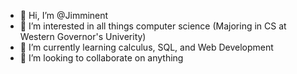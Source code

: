- 👋 Hi, I’m @Jimminent
- 👀 I’m interested in all things computer science (Majoring in CS at Western Governor's Univerity)
- 🌱 I’m currently learning calculus, SQL, and Web Development
- 💞️ I’m looking to collaborate on anything

<!---
Jimminent/Jimminent is a ✨ special ✨ repository because its `README.md` (this file) appears on your GitHub profile.
You can click the Preview link to take a look at your changes.
--->

